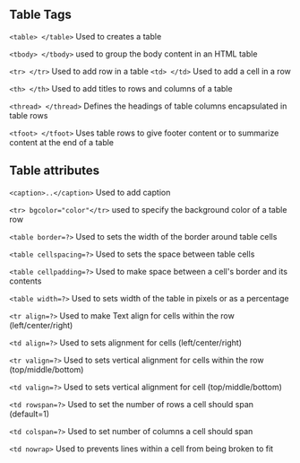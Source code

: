 ## Table Tags 
`<table> </table>`
Used to creates a table

 `<tbody> </tbody>`
  used to group the body content in an HTML table
  
`<tr> </tr>`
Used to add row in a table
`<td> </td>`
Used to add a cell in a row
  
`<th> </th>`
 Used to add titles to rows and columns of a table
 
 `<thread> </thread>`
 Defines the headings of table columns encapsulated in table rows
 
 `<tfoot> </tfoot>`
 Uses table rows to give footer content or to summarize content at the end of a table
 
## Table attributes
`<caption>..</caption>`
Used to add caption

`<tr> bgcolor="color"</tr>` 
used to specify the background color of a table row

`<table border=?>`
Used to sets the width of the border around table cells
  
`<table cellspacing=?>`
Used to sets the  space between table cells
  
`<table cellpadding=?>`
Used to make space between a cell's border and its contents
  
`<table width=?>`
 Used to sets width of the table in pixels or as a percentage
  
`<tr align=?>`
 Used to make Text align for cells within the row (left/center/right)
  
`<td align=?>`
Used to sets alignment for cells (left/center/right)
  
`<tr valign=?>`
Used to sets vertical alignment for cells within the row (top/middle/bottom)
  
`<td valign=?>`
Used to sets vertical alignment for cell (top/middle/bottom)
  
`<td rowspan=?>`
Used to set the  number of rows a cell should span (default=1)
  
`<td colspan=?>`
Used to set number of columns a cell should span
  
`<td nowrap>`
Used to prevents lines within a cell from being broken to fit
  
